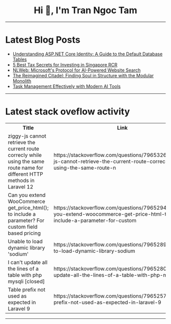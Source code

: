 <h1 align="center">Hi 👋, I'm Tran Ngoc Tam</h1>

---

# Latest Blog Posts 
<!-- BLOG-POST-LIST:START -->
- [Understanding ASP.NET Core Identity: A Guide to the Default Database Tables](https://dev.to/davinceleecode/understanding-aspnet-core-identity-a-guide-to-the-default-database-tables-12a7)
- [5 Best Tax Secrets for Investing in Singapore RCR](https://dev.to/pingbanjo65/5-best-tax-secrets-for-investing-in-singapore-rcr-b88)
- [NLWeb: Microsoft&#39;s Protocol for AI-Powered Website Search](https://dev.to/punkpeye/nlweb-microsofts-protocol-for-ai-powered-website-search-ng8)
- [The Reimagined Citadel: Finding Soul in Structure with the Modular Monolith](https://dev.to/vaib/the-reimagined-citadel-finding-soul-in-structure-with-the-modular-monolith-n67)
- [Task Management Effectively with Modern AI Tools](https://dev.to/extinctsion/task-management-effectively-with-modern-ai-tools-7kn)
<!-- BLOG-POST-LIST:END -->

---

# Latest stack oveflow activity
<table>
  <tr><th>Title</th><th>Link</th></tr>
  <!-- STACKOVERFLOW:START --><tr><td>ziggy-js cannot retrieve the current route correcly while using the same route name for different HTTP methods in Laravel 12</td><td>https://stackoverflow.com/questions/79653265/ziggy-js-cannot-retrieve-the-current-route-correcly-while-using-the-same-route-n</td></tr><tr><td>Can you extend WooCommerce get_price_html&lpar;&rpar;; to include a parameter? For custom field based pricing</td><td>https://stackoverflow.com/questions/79652945/can-you-extend-woocommerce-get-price-html-to-include-a-parameter-for-custom</td></tr><tr><td>Unable to load dynamic library &#39;sodium&#39;</td><td>https://stackoverflow.com/questions/79652896/unable-to-load-dynamic-library-sodium</td></tr><tr><td>I can&#39;t update all the lines of a table with php mysqli [closed]</td><td>https://stackoverflow.com/questions/79652803/i-cant-update-all-the-lines-of-a-table-with-php-mysqli</td></tr><tr><td>Table prefix not used as expected in Laravel 9</td><td>https://stackoverflow.com/questions/79652578/table-prefix-not-used-as-expected-in-laravel-9</td></tr><!-- STACKOVERFLOW:END -->
</table>

---


